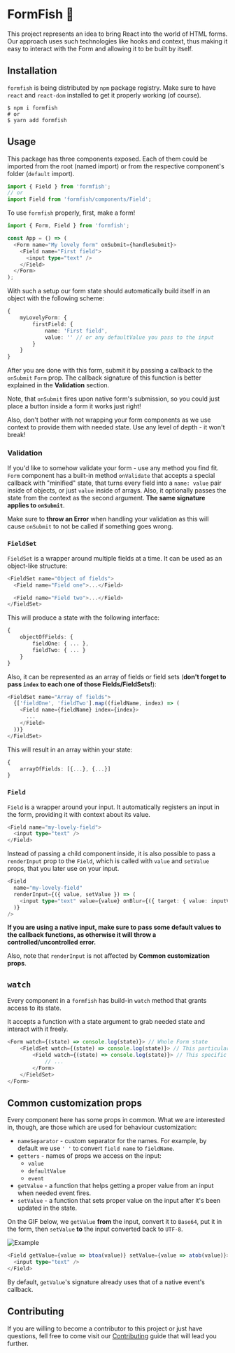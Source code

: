 # FormFish 🐠

This project represents an idea to bring React into the world of HTML
forms.
Our approach uses such technologies like hooks and context, thus making
it easy to interact with the Form and allowing it to be built by itself.

## Installation

`formfish` is being distributed by `npm` package registry. Make sure to have
`react` and `react-dom` installed to get it properly working (of course).

```shell script
$ npm i formfish
# or
$ yarn add formfish
```

## Usage

This package has three components exposed. Each of them could be imported
from the root (named import) or from the respective component's folder (`default` import).

```typescript jsx
import { Field } from 'formfish';
// or
import Field from 'formfish/components/Field';
```

To use `formfish` properly, first, make a form!

```typescript jsx
import { Form, Field } from 'formfish';

const App = () => (
  <Form name="My lovely form" onSubmit={handleSubmit}>
    <Field name="First field">
      <input type="text" />
    </Field>
  </Form>
);
```

With such a setup our form state should automatically build itself
in an object with the following scheme:

```typescript
{
    myLovelyForm: {
        firstField: {
            name: 'First field',
            value: '' // or any defaultValue you pass to the input
        }
    }
}
```

After you are done with this form, submit it by passing a callback to the
`onSubmit` `Form` prop. The callback signature of this function is better
explained in the **Validation** section.

Note, that `onSubmit` fires upon native form's submission, so you could
just place a button inside a form it works just right!

Also, don't bother with not wrapping your form components as we use context
to provide them with needed state. Use any level of depth - it won't break!

### Validation

If you'd like to somehow validate your form - use any method you find fit.
`Form` component has a built-in method `onValidate` that accepts a special callback
with "minified" state, that turns every field into a `name: value` pair inside of objects,
or just `value` inside of arrays. Also, it optionally passes the state from the context
as the second argument. **The same signature applies to `onSubmit`**.

Make sure to **throw an Error** when handling your validation as this will cause
`onSubmit` to not be called if something goes wrong.

### `FieldSet`

`FieldSet` is a wrapper around multiple fields at a time. It can be used
as an object-like structure:

```typescript jsx
<FieldSet name="Object of fields">
  <Field name="Field one">...</Field>

  <Field name="Field two">...</Field>
</FieldSet>
```

This will produce a state with the following interface:

```typescript
{
    objectOfFields: {
        fieldOne: { ... },
        fieldTwo: { ... }
    }
}
```

Also, it can be represented as an array of fields or field sets
(**don't forget to pass `index` to each one of those Fields/FieldSets!**):

```typescript jsx
<FieldSet name="Array of fields">
  {['fieldOne', 'fieldTwo'].map((fieldName, index) => (
    <Field name={fieldName} index={index}>
      ...
    </Field>
  ))}
</FieldSet>
```

This will result in an array within your state:

```typescript
{
    arrayOfFields: [{...}, {...}]
}
```

### `Field`

`Field` is a wrapper around your input.
It automatically registers an input in the form, providing it
with context about its value.

```typescript jsx
<Field name="my-lovely-field">
  <input type="text" />
</Field>
```

Instead of passing a child component inside, it is also possible to pass a `renderInput`
prop to the `Field`, which is called with `value` and `setValue` props, that you later
use on your input.

```typescript jsx
<Field
  name="my-lovely-field"
  renderInput={({ value, setValue }) => (
    <input type="text" value={value} onBlur={({ target: { value: inputValue } }) => setValue(inputValue)} />
  )}
/>
```

**If you are using a native input, make sure to pass some default
values to the callback functions, as otherwise it will
throw a controlled/uncontrolled error.**

Also, note that `renderInput` is not affected by **Common customization
props**.

## `watch`

Every component in a `formfish` has build-in `watch` method
that grants access to its state.

It accepts a function with a state argument to grab needed state and interact
with it freely.

```typescript jsx
<Form watch={(state) => console.log(state)}> // Whole Form state
    <FieldSet watch={(state) => console.log(state)}> // This particular FieldSet only
        <Field watch={(state) => console.log(state)}> // This specific Field
            // ...
        </Form>
    </FieldSet>
</Form>
```

## Common customization props

Every component here has some props in common. What we are interested in, though,
are those which are used for behaviour customization:

- `nameSeparator` - custom separator for the names. For example, by default
  we use `' '` to convert `field name` to `fieldName`.
- `getters` - names of props we access on the input:
  - `value`
  - `defaultValue`
  - `event`
- `getValue` - a function that helps getting a proper value from an input when needed event
  fires.
- `setValue` - a function that sets proper value on the input after it's been updated
  in the state.

On the GIF below, we `getValue` **from** the input,
convert it to `Base64`, put it in the form, then `setValue` **to** the
input converted back to `UTF-8`.

![Example](https://media.giphy.com/media/YmnFz2Vp2NtLW6QWpy/giphy.gif)

```typescript jsx
<Field getValue={value => btoa(value)} setValue={value => atob(value)}>
  <input type="text" />
</Field>
```

By default, `getValue`'s signature already uses that of a native event's
callback.

## Contributing

If you are willing to become a contributor to this project or just have
questions, fell free to come visit our [Contributing](#) guide that
will lead you further.
